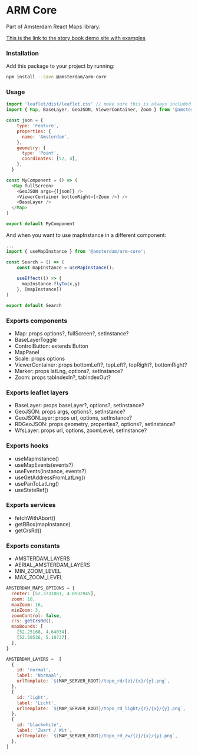 # ARM Core

Part of Amsterdam React Maps library.

[This is the link to the story book demo site with examples](https://amsterdam.github.io/amsterdam-react-maps)

### Installation
Add this package to your project by running:
```bash
npm install --save @amsterdam/arm-core
```
### Usage

```js
import 'leaflet/dist/leaflet.css' // make sure this is always included!
import { Map, BaseLayer, GeoJSON, ViewerContainer, Zoom } from '@amsterdam/arm-core'

const json = {
    type: 'Feature',
    properties: {
      name: 'Amsterdam',
    },
    geometry: {
      type: 'Point',
      coordinates: [52, 4],
    },
  }

const MyComponent = () => (
  <Map fullScreen>
    <GeoJSON args={[json]} />
    <ViewerContainer bottomRight={<Zoom />} />
    <BaseLayer />
  </Map>
)

export default MyComponent
```
And when you want to use mapInstance in a different component:

```js
...
import { useMapInstance } from '@amsterdam/arm-core';

const Search = () => (
    const mapInstance = useMapInstance();
    
    useEffect(() => {
      mapInstance.flyTo(x,y)
    }, [mapInstance])
)

export default Search
```

### Exports components
- Map: props options?, fullScreen?, setInstance?
- BaseLayerToggle
- ControlButton: extends Button
- MapPanel
- Scale: props options
- ViewerContainer: props bottomLeft?, topLeft?, topRight?, bottomRight?
- Marker: props latLng, options?, setInstance?
- Zoom: props tabIndexIn?, tabIndexOut?

### Exports leaflet layers
- BaseLayer: props baseLayer?, options?, setInstance?
- GeoJSON: props args, options?, setInstance?
- GeoJSONLayer: props url, options, setInstance?
- RDGeoJSON: props geometry, properties?, options?, setInstance?
- WfsLayer: props url, options, zoomLevel, setInstance?

### Exports hooks
- useMapInstance()
- useMapEvents(events?)
- useEvents(instance, events?)
- useGetAddressFromLatLng()
- usePanToLatLng()
- useStateRef()

### Exports services
- fetchWithAbort()
- getBBox(mapInstance)
- getCrsRd()

### Exports constants
- AMSTERDAM_LAYERS
- AERIAL_AMSTERDAM_LAYERS
- MIN_ZOOM_LEVEL
- MAX_ZOOM_LEVEL

```js
AMSTERDAM_MAPS_OPTIONS = {
  center: [52.3731081, 4.8932945],
  zoom: 10,
  maxZoom: 16,
  minZoom: 3,
  zoomControl: false,
  crs: getCrsRd(),
  maxBounds: [
    [52.25168, 4.64034],
    [52.50536, 5.10737],
  ],
}

AMSTERDAM_LAYERS =  [
  {
    id: 'normal',
    label: 'Normaal',
    urlTemplate: `${MAP_SERVER_ROOT}/topo_rd/{z}/{x}/{y}.png`,
  },
  {
    id: 'light',
    label: 'Licht',
    urlTemplate: `${MAP_SERVER_ROOT}/topo_rd_light/{z}/{x}/{y}.png`,
  },
  {
    id: 'blackwhite',
    label: 'Zwart / Wit',
    urlTemplate: `${MAP_SERVER_ROOT}/topo_rd_zw/{z}/{x}/{y}.png`,
  },
]
```
